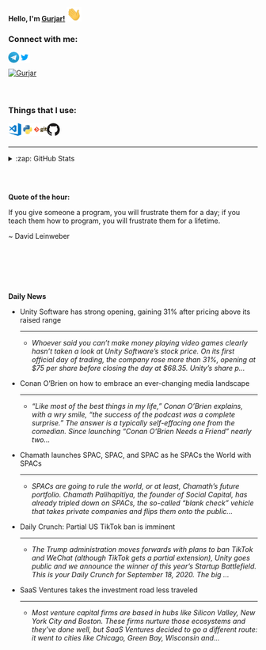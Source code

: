 #### Hello, I'm [Gurjar!](https://GurjarKing.github.io) <img src="https://raw.githubusercontent.com/ABSphreak/ABSphreak/master/gifs/Hi.gif" width="30px"></h2>


### Connect with me:

[<img align="left" alt="Gurjar | Telegram" width="22px" src="https://raw.githubusercontent.com/github/explore/80688e429a7d4ef2fca1e82350fe8e3517d3494d/topics/telegram/telegram.png" />][Telegram]
[<img align="left" alt="Gurjar | Twitter" width="22px" src="https://raw.githubusercontent.com/github/explore/80688e429a7d4ef2fca1e82350fe8e3517d3494d/topics/twitter/twitter.png" />][Twitter]
<br >
<br >
<a href="https://github.com/GurjarKing"><img src="https://komarev.com/ghpvc/?username=GurjarKing" alt="Gurjar" /></a> <br />
<br />
<br />
<!-- <br >

![](https://visitor-badge.glitch.me/badge?page_id=GurjarKing)

<br /> -->

### Things that I use:

[<img align="left" alt="Visual Studio Code" width="26px" src="https://raw.githubusercontent.com/github/explore/80688e429a7d4ef2fca1e82350fe8e3517d3494d/topics/visual-studio-code/visual-studio-code.png" />][VSCode]
[<img align="left" alt="Python" width="26px" src="https://raw.githubusercontent.com/github/explore/80688e429a7d4ef2fca1e82350fe8e3517d3494d/topics/python/python.png" />][Python]
[<img align="left" alt="Git" width="26px" src="https://raw.githubusercontent.com/github/explore/80688e429a7d4ef2fca1e82350fe8e3517d3494d/topics/git/git.png" />][Git]
[<img align="left" alt="GitHub" width="26px" src="https://raw.githubusercontent.com/github/explore/78df643247d429f6cc873026c0622819ad797942/topics/github/github.png" />][Github]

<br />
<br />

---
<details>
  <summary>:zap: GitHub Stats</summary>

<img align="left" alt="Gurjar's Github Stats" src="https://github-readme-stats.vercel.app/api?username=GurjarKing&show_icons=true&hide_border=true&count_private=true&include_all_commit=true&theme=algolia" />

</details>

<!-- ### 🔔 My latest tweet
<a href="https://twitter.com/Gurjar_King43" target="_blank">
	<img src="https://github.com/GurjarKing/GurjarKing/raw/master/tweet.png" width="70%" align="center" alt="Click to view on Twitter" title="My latest tweet, as an image"/>
</a> -->
<br>

<pre>

</pre>

**Quote of the hour:**

If you give someone a program, you will frustrate them for a day; if you teach them how to program, you will frustrate them for a lifetime.

~ David Leinweber
<pre>

</pre>
<br>
<pre>


</pre>
<strong>Daily News</strong>
  
  - Unity Software has strong opening, gaining 31% after pricing above its raised range
     <hr/>
     
      - *Whoever said you can’t make money playing video games clearly hasn’t taken a look at Unity Software’s stock price. On its first official day of trading, the company rose more than 31%, opening at $75 per share before closing the day at $68.35. Unity’s share p…*
     
  - Conan O’Brien on how to embrace an ever-changing media landscape
      <hr/>
      
      - *“Like most of the best things in my life,” Conan O’Brien explains, with a wry smile, “the success of the podcast was a complete surprise.” The answer is a typically self-effacing one from the comedian. Since launching “Conan O’Brien Needs a Friend” nearly two…*
      
  - Chamath launches SPAC, SPAC, and SPAC as he SPACs the World with SPACs
      <hr/>
      
      - *SPACs are going to rule the world, or at least, Chamath’s future portfolio. Chamath Palihapitiya, the founder of Social Capital, has already tripled down on SPACs, the so-called “blank check” vehicle that takes private companies and flips them onto the public…*
      
  - Daily Crunch: Partial US TikTok ban is imminent
      <hr/>
      
      - *The Trump administration moves forwards with plans to ban TikTok and WeChat (although TikTok gets a partial extension), Unity goes public and we announce the winner of this year’s Startup Battlefield. This is your Daily Crunch for September 18, 2020. The big …*
       
  - SaaS Ventures takes the investment road less traveled
      <hr/>
       
       - *Most venture capital firms are based in hubs like Silicon Valley, New York City and Boston. These firms nurture those ecosystems and they’ve done well, but SaaS Ventures decided to go a different route: it went to cities like Chicago, Green Bay, Wisconsin and…*
      

<br />

[VSCode]: https://code.visualstudio.com/
[Python]: https://www.python.org/
[Git]: https://git-scm.com/
[Github]: https://github.com/
[Telegram]: https://t.me/Gurjar_King/
[Twitter]: https://twitter.com/Gurjar_King43/
